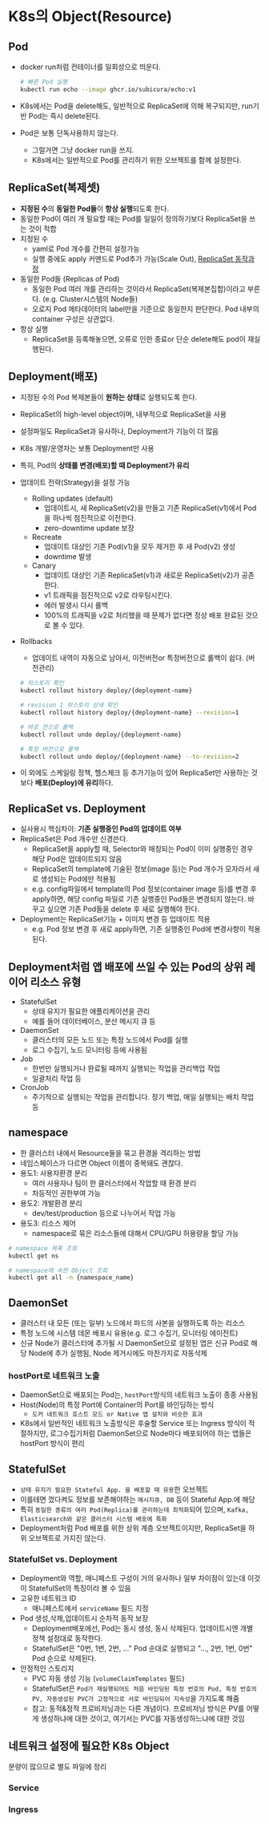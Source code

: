 # K8s의 Object(Resource)

## Pod

- docker run처럼 컨테이너를 일회성으로 띄운다.

  ```sh
  # 빠른 Pod 실행
  kubectl run echo --image ghcr.io/subicura/echo:v1
  ```

- K8s에서는 Pod을 delete해도, 일반적으로 ReplicaSet에 의해 복구되지만, run기반 Pod는 즉시 delete된다.
- Pod은 보통 단독사용하지 않는다.
  - 그럴거면 그냥 docker run을 쓰지.
  - K8s에서는 일반적으로 Pod를 관리하기 위한 오브젝트를 함께 설정한다.

## ReplicaSet(복제셋)

- **지정된 수**의 **동일한 Pod들**이 **항상 실행**되도록 한다.
- 동일한 Pod이 여러 개 필요할 때는 Pod를 일일이 정의하기보다 ReplicaSet을 쓰는 것이 적합
- 지정된 수
  - yaml로 Pod 개수를 간편히 설정가능
  - 실행 중에도 apply 커맨드로 Pod추가 가능(Scale Out), [ReplicaSet 동작과정](https://velog.io/@jee-9/Kubernetes-Replica-Set%EB%A0%88%ED%94%8C%EB%A6%AC%EC%B9%B4%EC%85%8B%EC%97%90-%EB%8C%80%ED%95%98%EC%97%AC#%EC%B0%B8%EA%B3%A0-%ED%8F%AC%EB%93%9C-%EA%B0%AF%EC%88%98-%EB%B0%94%EA%BE%B8%EB%8A%94-%EB%B0%A9%EB%B2%95)
- 동일한 Pod들 (Replicas of Pod)
  - 동일한 Pod 여러 개를 관리하는 것이라서 ReplicaSet(복제본집합)이라고 부른다. (e.g. Cluster시스템의 Node들)
  - 오로지 Pod 메타데이터의 label만을 기준으로 동일한지 판단한다. Pod 내부의 container 구성은 상관없다.
- 항상 실행
  - ReplicaSet을 등록해놓으면, 오류로 인한 종료or 단순 delete해도 pod이 재실행된다.

## Deployment(배포)

- 지정된 수의 Pod 복제본들이 **원하는 상태**로 실행되도록 한다.
- ReplicaSet의 high-level object이며, 내부적으로 ReplicaSet을 사용
- 설정파일도 ReplicaSet과 유사하나, Deployment가 기능이 더 많음
- K8s 개발/운영자는 보통 Deployment만 사용
- 특히, Pod의 **상태를 변경(배포)할 때 Deployment가 유리**
- 업데이트 전략(Strategy)을 설정 가능
  - Rolling updates (default)
    - 업데이트시, 새 ReplicaSet(v2)을 만들고 기존 ReplicaSet(v1)에서 Pod을 하나씩 점진적으로 이전한다.
    - zero-downtime update 보장
  - Recreate
    - 업데이트 대상인 기존 Pod(v1)을 모두 제거한 후 새 Pod(v2) 생성
    - downtime 발생
  - Canary
    - 업데이트 대상인 기존 ReplicaSet(v1)과 새로운 ReplicaSet(v2)가 공존한다.
    - v1 트래픽을 점진적으로 v2로 라우팅시킨다.
    - 에러 발생시 다시 롤백
    - 100%의 트래픽을 v2로 처리했을 때 문제가 없다면 정상 배포 완료된 것으로 볼 수 있다.
- Rollbacks
  - 업데이트 내역이 자동으로 남아서, 이전버전or 특정버전으로 롤백이 쉽다. (버전관리)
  
  ```sh
  # 히스토리 확인
  kubectl rollout history deploy/{deployment-name}

  # revision 1 히스토리 상세 확인
  kubectl rollout history deploy/{deployment-name} --revision=1

  # 바로 전으로 롤백
  kubectl rollout undo deploy/{deployment-name}

  # 특정 버전으로 롤백
  kubectl rollout undo deploy/{deployment-name} --to-revision=2
  ```

- 이 외에도 스케일링 정책, 헬스체크 등 추가기능이 있어 ReplicaSet만 사용하는 것보다 **배포(Deploy)에 유리**하다.

## ReplicaSet vs. Deployment

- 실사용시 핵심차이: **기존 실행중인 Pod의 업데이트 여부**
- ReplicaSet은 Pod 개수만 신경쓴다.
  - ReplicaSet을 apply할 때, Selector와 매칭되는 Pod이 이미 실행중인 경우 해당 Pod은 업데이트되지 않음
  - ReplicaSet의 template에 기술된 정보(image 등)는 Pod 개수가 모자라서 새로 생성되는 Pod에만 적용됨
  - e.g. config파일에서 template의 Pod 정보(container image 등)를 변경 후 apply하면, 해당 config 파일로 기존 실행중인 Pod들은 변경되지 않는다. 바꾸고 싶으면 기존 Pod들을 delete 후 새로 실행해야 한다.
- Deployment는 ReplicaSet기능 + 이미지 변경 등 업데이트 적용
  - e.g. Pod 정보 변경 후 새로 apply하면, 기존 실행중인 Pod에 변경사항이 적용된다.

## Deployment처럼 앱 배포에 쓰일 수 있는 Pod의 상위 레이어 리소스 유형

- StatefulSet
  - 상태 유지가 필요한 애플리케이션을 관리
  - 예를 들어 데이터베이스, 분산 메시지 큐 등
- DaemonSet
  - 클러스터의 모든 노드 또는 특정 노드에서 Pod를 실행
  - 로그 수집기, 노드 모니터링 등에 사용됨
- Job
  - 한번만 실행되거나 완료될 때까지 실행되는 작업을 관리백업 작업
  - 일괄처리 작업 등
- CronJob
  - 주기적으로 실행되는 작업을 관리합니다. 정기 백업, 매일 실행되는 배치 작업 등

## namespace

- 한 클러스터 내에서 Resource들을 묶고 환경을 격리하는 방법
- 네임스페이스가 다르면 Object 이름이 중복돼도 괜찮다.
- 용도1: 사용자환경 분리
  - 여러 사용자나 팀이 한 클러스터에서 작업할 때 환경 분리
  - 차등적인 권한부여 가능
- 용도2: 개발환경 분리
  - dev/test/production 등으로 나누어서 작업 가능
- 용도3: 리소스 제어
  - namespace로 묶은 리소스들에 대해서 CPU/GPU 허용량을 할당 가능

```sh
# namespace 목록 조회
kubectl get ns

# namespace에 속한 Object 조회
kubectl get all -n {namespace_name}
```

## DaemonSet

- 클러스터 내 모든 (또는 일부) 노드에서 파드의 사본을 실행하도록 하는 리소스
- 특정 노드에 시스템 데몬 배포시 유용(e.g. 로그 수집기, 모니터링 에이전트)
- 신규 Node가 클러스터에 추가될 시 DaemonSet으로 설정된 앱은 신규 Pod로 해당 Node에 추가 실행됨, Node 제거시에도 마찬가지로 자동삭제

### hostPort로 네트워크 노출

- DaemonSet으로 배포되는 Pod는, `hostPort`방식의 네트워크 노출이 종종 사용됨
- Host(Node)의 특정 Port에 Container의 Port를 바인딩하는 방식
  - `도커 네트워크 호스트 모드 or Native 앱 설치와 비슷한 효과`
- K8s에서 일반적인 네트워크 노출방식은 후술할 Service 또는 Ingress 방식이 적절하지만, 로그수집기처럼 DaemonSet으로 Node마다 배포되어야 하는 앱들은 hostPort 방식이 편리

## StatefulSet

- `상태 유지가 필요한 Stateful App. 을 배포할 때 유용`한 오브젝트
- 이를테면 껐다켜도 정보를 보존해야하는 `메시지큐, DB` 등이 Stateful App.에 해당
- 특히 `동일한 종류의 여러 Pod(Replica)를 관리하는데 최적화`되어 있으며, `Kafka, Elasticsearch와 같은 클러스터 시스템 배포에 특화`
- Deployment처럼 Pod 배포를 위한 상위 계층 오브젝트이지만, ReplicaSet을 하위 오브젝트로 가지진 않는다.

### StatefulSet vs. Deployment

- Deployment와 역할, 매니페스트 구성이 거의 유사하나 일부 차이점이 있는데 이것이 StatefulSet의 특징이라 볼 수 있음
- 고유한 네트워크 ID
  - 매니페스트에서 `serviceName` 필드 지정
- Pod 생성,삭제,업데이트시 순차적 동작 보장
  - Deployment배포에선, Pod는 동시 생성, 동시 삭제된다. 업데이트시엔 개별 정책 설정대로 동작한다.
  - StatefulSet은 "0번, 1번, 2번, ..." Pod 순대로 실행되고 "..., 2번, 1번, 0번" Pod 순으로 삭제된다.
- 안정적인 스토리지
  - PVC 자동 생성 기능 (`volumeClaimTemplates` 필드)
  - StatefulSet은 `Pod가 재실행되어도 처음 바인딩된 특정 번호의 Pod, 특정 번호의 PV, 자동생성된 PVC가 고정적으로 서로 바인딩되어 지속성`을 가지도록 해줌
  - 참고: 동적&정적 프로비저닝과는 다른 개념이다. 프로비저닝 방식은 PV를 어떻게 생성하냐에 대한 것이고, 여기서는 PVC를 자동생성하느냐에 대한 것임

## 네트워크 설정에 필요한 K8s Object

분량이 많으므로 별도 파일에 정리

### Service

### Ingress
